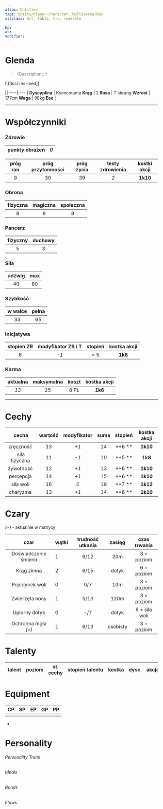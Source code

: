 ```yaml
---
alias: Untitled
tags: Entity/Player-Character, Multiverse/D&D
cssclass: hcl, table, t-c, readable

hp: 
ac: 
modifier: 
---
```


# Glenda
> (Description:: )

![[|locl+hs-med]] <i>[]()</i>

||
----|:---:|
**Dyscyplina** | Ksenomanta
**Krąg** | 2
**Rasa** | T'skrang
**Wzrost** | 177cm
**Waga** | 98kg
**Eee** | 

---
# Współczynniki

### Zdrowie 

punkty obrażeń | *0* |
:---:|:---:|

próg ran | próg przytomności | próg życia | testy zdrowienia | kostki akcji |
:---:|:---:|:---:|:---:|:---:|
9 | 30 | 39 | *2* | **1k10**|

### Obrona
fizyczna | magiczna | społeczna |
:---:|:---:|:---:|
|8|8|8|

### Pancerz
fizyczny | duchowy | 
:---:|:---:|
|5|3|

### Siła
udźwig | max |
:---:|:---:|
40 | 80 |

### Szybkość
w walce | pełna |
:---:|:---:|
33 | 65 |

### Inicjatywa
stopień ZR | modyfikator ZB i T | stopień | kostka akcji |
:---:|:---:|:---:|:---:|
6 | *-1* | = 5 | **1k8** |

### Karma
aktualna | maksymalna | koszt | kostka akcji |
:---:|:---:|:---:|:---:|
*13* | 25 | 8 PL | **1k6** |

---
# Cechy

cecha | wartość | modyfikator | suma | stopień | kostka akcji |
:---:|:----:|:----:|:---:|:---:|:---:|
zręczność | 13 | *+1* | 14 | **6 ** | **1k10** |
siła fizyczna | 11 | *-1* | 10 | **5 ** | **1k8** |
żywotność | 12 | *+1* | 13 | **6 ** | **1k10** |
percepcja | 14 | *+1* | 15 | **6 ** | **1k10** |
siła woli | 16 | *0* | 16 | **7 ** | **1k12** |
charyzma | 13 | *+1* | 14 | **6 ** | **1k10** |


# Czary
*(+)* - aktualnie w matrycy

czar | wątki | trudność utkania | zasięg | czas trwania |
:--:|-----|:------:|:---:|:---:|
Doświadczenie śmierci| 1 | 6/12 | 20m | 3 + poziom |
Krąg zimna | 2 | 6/15 | dotyk | 6 + poziom |
Pojedynek woli | 0 | 0/7  | 10m | 3 + poziom |
Zwierzęta nocy | 1 | 5/13 | 120m | 3 + poziom |
Upiorny dotyk | 0 | -/7 | dotyk | 6 + siła woli |
Ochronna mgła *(+)* | 1 | 6/13 | osobisty | 3 + poziom |

# Talenty

talent | poziom | st. cechy | stopień talentu | kostka | dysc. | akcja | karma | wycz. |
 :---:|:---:|:---:|:---:|:---:|:---:|:---:|:---:|:---:|
 

# Equipment
CP | SP | EP | GP | PP |
:---:|:---:|:---:|:---:|:---:|
|||||

- 

# Personality
###### Personality Traits

###### Ideals

###### Bonds

###### Flaws
